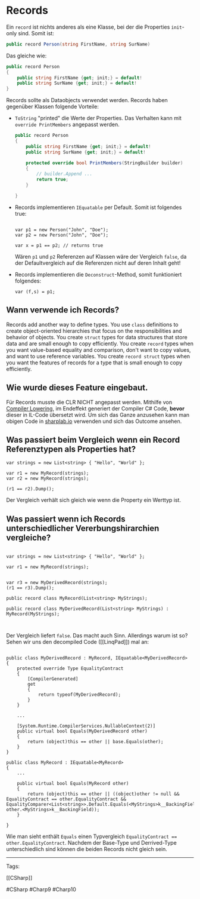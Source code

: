 
# Records

Ein `record` ist nichts anderes als eine Klasse, bei der die Properties `init`-only sind. Somit ist:

```csharp
public record Person(string FirstName, string SurName)
```

Das gleiche wie:

```csharp
public record Person
{
	public string FirstName {get; init;} = default!
	public string SurName {get; init;} = default!
}
```

Records sollte als Dataobjects verwendet werden. Records haben gegenüber Klassen folgende Vorteile:

- `ToString` "printed" die Werte der Properties. Das Verhalten kann mit `override PrintMembers` angepasst werden.

	```csharp
	public record Person
	{
		public string FirstName {get; init;} = default!
		public string SurName {get; init;} = default!

        protected override bool PrintMembers(StringBuilder builder)
		{
			// builder.Append ...
			return true;
		}

	}
	```
	
- Records implementieren `IEquatable` per Default.  Somit ist folgendes true: 
	
	```CSharp
	
	var p1 = new Person("John", "Doe");
	var p2 = new Person("John", "Doe");
	
	var x = p1 == p2; // returns true
	
	```
	
	Wären `p1` und `p2` Referenzen auf Klassen wäre der Vergleich `false`, da der Defaultvergleich auf die Referenzen nicht auf deren Inhalt geht!
	
- Records implementieren die `Deconstruct`-Method, somit funktioniert folgendes:

	```CSharp
	var (f,s) = p1;
	```


## Wann verwende ich Records?

Records add another way to define types. You use `class` definitions to create object-oriented hierarchies that focus on the responsibilities and behavior of objects. You create `struct` types for data structures that store data and are small enough to copy efficiently. You create `record` types when you want value-based equality and comparison, don't want to copy values, and want to use reference variables. You create `record struct` types when you want the features of records for a type that is small enough to copy efficiently.


## Wie wurde dieses Feature eingebaut.

Für Records musste die CLR NICHT angepasst werden. Mithilfe von [Compiler Lowering](https://mattwarren.org/2017/05/25/Lowering-in-the-C-Compiler/), im Endeffekt generiert der Compiler C# Code, **bevor** dieser in IL-Code übersetzt wird. Um sich das Ganze anzusehen kann man obigen Code in [sharplab.io](https://sharplab.io/) verwenden und sich das Outcome ansehen.


## Was passiert beim Vergleich wenn ein Record Referenztypen als Properties hat?

```CSharp
var strings = new List<string> { "Hello", "World" };

var r1 = new MyRecord(strings);
var r2 = new MyRecord(strings);

(r1 == r2).Dump();

```

Der Vergleich verhält sich gleich wie wenn die Property ein Werttyp ist.


## Was passiert wenn ich Records unterschiedlicher Vererbungshirarchien vergleiche?

```CSharp

var strings = new List<string> { "Hello", "World" };

var r1 = new MyRecord(strings);


var r3 = new MyDerivedRecord(strings);
(r1 == r3).Dump();

public record class MyRecord(List<string> MyStrings);

public record class MyDerivedRecord(List<string> MyStrings) : MyRecord(MyStrings);



```

Der Vergleich liefert `false`. Das macht auch Sinn. Allerdings warum ist so? Sehen wir uns den decompiled Code ([[LinqPad]]) mal an:

```CSharp

public class MyDerivedRecord : MyRecord, IEquatable<MyDerivedRecord>  
{
	protected override Type EqualityContract  
    {  
        [CompilerGenerated]  
        get  
        {  
            return typeof(MyDerivedRecord);  
        }  
    }

    ...

    [System.Runtime.CompilerServices.NullableContext(2)]  
    public virtual bool Equals(MyDerivedRecord other)  
    {  
        return (object)this == other || base.Equals(other);  
    }
}

public class MyRecord : IEquatable<MyRecord>
{
    ...
    
	public virtual bool Equals(MyRecord other)  
    {  
        return (object)this == other || ((object)other != null && EqualityContract == other.EqualityContract && EqualityComparer<List<string>>.Default.Equals(<MyStrings>k__BackingField, other.<MyStrings>k__BackingField));  
    }

}
```

Wie man sieht enthält `Equals` einen Typvergleich `EqualityContract == other.EqualityContract`. Nachdem der Base-Type und Derrived-Type unterschiedlich sind können die beiden Records nicht gleich sein.

---
Tags:

[[CSharp]]

#CSharp
#Charp9
#Charp10